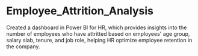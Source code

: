 # Employee_Attrition_Analysis
Created a dashboard in Power BI for HR, which provides insights into the number of employees who have attritted based on employees' age group, salary slab, tenure, and job role, helping HR optimize employee retention in the company.

